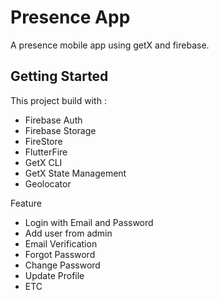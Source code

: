 # Presence App

A presence mobile app using getX and firebase.

## Getting Started

This project build with :

- Firebase Auth
- Firebase Storage
- FireStore
- FlutterFire
- GetX CLI
- GetX State Management
- Geolocator

Feature
- Login with Email and Password
- Add user from admin 
- Email Verification
- Forgot Password
- Change Password
- Update Profile
- ETC
